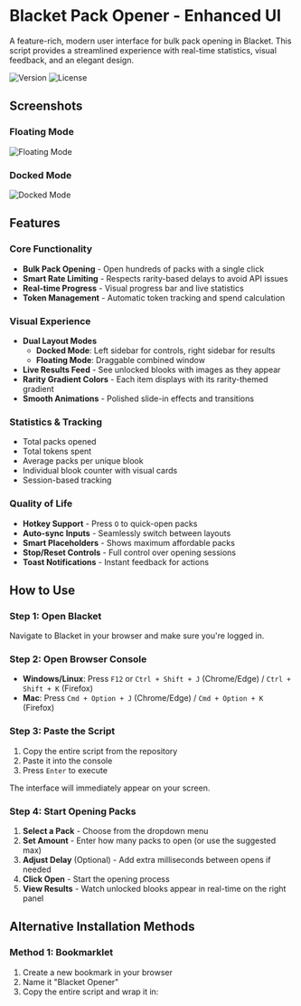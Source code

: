# Blacket Pack Opener - Enhanced UI

A feature-rich, modern user interface for bulk pack opening in Blacket. This script provides a streamlined experience with real-time statistics, visual feedback, and an elegant design.

![Version](https://img.shields.io/badge/version-2.1-blue)
![License](https://img.shields.io/badge/license-MIT-green)

## Screenshots

### Floating Mode
![Floating Mode](https://i.postimg.cc/C5VngZXZ/Screenshot-2025-10-03-185601.png)

### Docked Mode
![Docked Mode](https://i.postimg.cc/MHxHLCf1/ggg.png)

## Features

### Core Functionality
- **Bulk Pack Opening** - Open hundreds of packs with a single click
- **Smart Rate Limiting** - Respects rarity-based delays to avoid API issues
- **Real-time Progress** - Visual progress bar and live statistics
- **Token Management** - Automatic token tracking and spend calculation

### Visual Experience
- **Dual Layout Modes**
  - **Docked Mode**: Left sidebar for controls, right sidebar for results
  - **Floating Mode**: Draggable combined window
- **Live Results Feed** - See unlocked blooks with images as they appear
- **Rarity Gradient Colors** - Each item displays with its rarity-themed gradient
- **Smooth Animations** - Polished slide-in effects and transitions

### Statistics & Tracking
- Total packs opened
- Total tokens spent
- Average packs per unique blook
- Individual blook counter with visual cards
- Session-based tracking

### Quality of Life
- **Hotkey Support** - Press `O` to quick-open packs
- **Auto-sync Inputs** - Seamlessly switch between layouts
- **Smart Placeholders** - Shows maximum affordable packs
- **Stop/Reset Controls** - Full control over opening sessions
- **Toast Notifications** - Instant feedback for actions

## How to Use

### Step 1: Open Blacket
Navigate to Blacket in your browser and make sure you're logged in.

### Step 2: Open Browser Console
- **Windows/Linux**: Press `F12` or `Ctrl + Shift + J` (Chrome/Edge) / `Ctrl + Shift + K` (Firefox)
- **Mac**: Press `Cmd + Option + J` (Chrome/Edge) / `Cmd + Option + K` (Firefox)

### Step 3: Paste the Script
1. Copy the entire script from the repository
2. Paste it into the console
3. Press `Enter` to execute

The interface will immediately appear on your screen.

### Step 4: Start Opening Packs
1. **Select a Pack** - Choose from the dropdown menu
2. **Set Amount** - Enter how many packs to open (or use the suggested max)
3. **Adjust Delay** (Optional) - Add extra milliseconds between opens if needed
4. **Click Open** - Start the opening process
5. **View Results** - Watch unlocked blooks appear in real-time on the right panel

## Alternative Installation Methods

### Method 1: Bookmarklet
1. Create a new bookmark in your browser
2. Name it "Blacket Opener"
3. Copy the entire script and wrap it in:
```javascript
